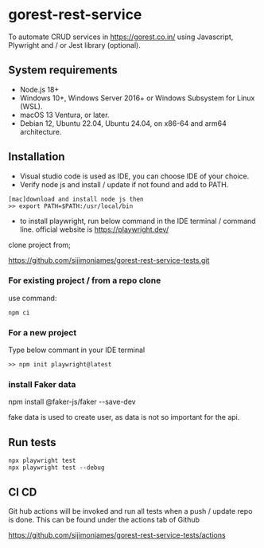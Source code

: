 # gorest-rest-service
To automate CRUD services in https://gorest.co.in/ using Javascript, Plywright and / or Jest library (optional).

## System requirements
- Node.js 18+
- Windows 10+, Windows Server 2016+ or Windows Subsystem for Linux (WSL).
 - macOS 13 Ventura, or later.
- Debian 12, Ubuntu 22.04, Ubuntu 24.04, on x86-64 and arm64 architecture.

## Installation
- Visual studio code is used as IDE, you can choose IDE of your choice.
- Verify node js and install / update if not found and add to PATH.
```
[mac]download and install node js then
>> export PATH=$PATH:/usr/local/bin
```
- to install playwright, run below command in the IDE terminal / command line. official website is https://playwright.dev/

clone project from;

https://github.com/sijimonjames/gorest-rest-service-tests.git

### For existing project / from a repo clone
use command:
```
npm ci
```

### For a new project
Type below commant in your IDE terminal
```
>> npm init playwright@latest
```

### install Faker data

npm install @faker-js/faker --save-dev

fake data is used to create user, as data is not so important for the api.

## Run tests

```
npx playwright test
npx playwright test --debug
```

## CI CD

Git hub actions will be invoked and run all tests when a push / update repo is done. This can be found under the actions tab of Github

https://github.com/sijimonjames/gorest-rest-service-tests/actions

